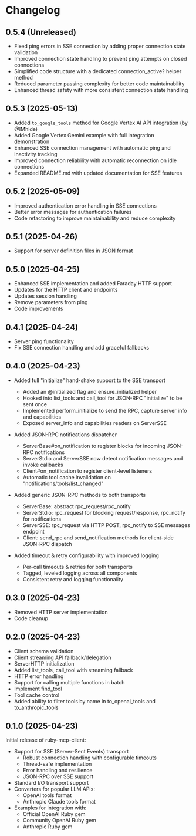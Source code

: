 # Changelog

## 0.5.4 (Unreleased)

- Fixed ping errors in SSE connection by adding proper connection state validation
- Improved connection state handling to prevent ping attempts on closed connections
- Simplified code structure with a dedicated connection_active? helper method
- Reduced parameter passing complexity for better code maintainability
- Enhanced thread safety with more consistent connection state handling

## 0.5.3 (2025-05-13)

- Added `to_google_tools` method for Google Vertex AI API integration (by @IMhide)
- Added Google Vertex Gemini example with full integration demonstration
- Enhanced SSE connection management with automatic ping and inactivity tracking
- Improved connection reliability with automatic reconnection on idle connections
- Expanded README.md with updated documentation for SSE features

## 0.5.2 (2025-05-09)

- Improved authentication error handling in SSE connections
- Better error messages for authentication failures
- Code refactoring to improve maintainability and reduce complexity

## 0.5.1 (2025-04-26)

- Support for server definition files in JSON format

## 0.5.0 (2025-04-25)

- Enhanced SSE implementation and added Faraday HTTP support
- Updates for the HTTP client and endpoints
- Updates session handling
- Remove parameters from ping
- Code improvements

## 0.4.1 (2025-04-24)

- Server ping functionality
- Fix SSE connection handling and add graceful fallbacks

## 0.4.0 (2025-04-23)

- Added full "initialize" hand-shake support to the SSE transport
  - Added an @initialized flag and ensure_initialized helper
  - Hooked into list_tools and call_tool for JSON-RPC "initialize" to be sent once
  - Implemented perform_initialize to send the RPC, capture server info and capabilities
  - Exposed server_info and capabilities readers on ServerSSE

- Added JSON-RPC notifications dispatcher
  - ServerBase#on_notification to register blocks for incoming JSON-RPC notifications
  - ServerStdio and ServerSSE now detect notification messages and invoke callbacks
  - Client#on_notification to register client-level listeners
  - Automatic tool cache invalidation on "notifications/tools/list_changed"

- Added generic JSON-RPC methods to both transports
  - ServerBase: abstract rpc_request/rpc_notify
  - ServerStdio: rpc_request for blocking request/response, rpc_notify for notifications
  - ServerSSE: rpc_request via HTTP POST, rpc_notify to SSE messages endpoint
  - Client: send_rpc and send_notification methods for client-side JSON-RPC dispatch

- Added timeout & retry configurability with improved logging
  - Per-call timeouts & retries for both transports
  - Tagged, leveled logging across all components
  - Consistent retry and logging functionality

## 0.3.0 (2025-04-23)

- Removed HTTP server implementation
- Code cleanup

## 0.2.0 (2025-04-23)

- Client schema validation
- Client streaming API fallback/delegation
- ServerHTTP initialization
- Added list_tools, call_tool with streaming fallback
- HTTP error handling
- Support for calling multiple functions in batch
- Implement find_tool
- Tool cache control
- Added ability to filter tools by name in to_openai_tools and to_anthropic_tools

## 0.1.0 (2025-04-23)

Initial release of ruby-mcp-client:

- Support for SSE (Server-Sent Events) transport
  - Robust connection handling with configurable timeouts
  - Thread-safe implementation
  - Error handling and resilience
  - JSON-RPC over SSE support
- Standard I/O transport support
- Converters for popular LLM APIs:
  - OpenAI tools format
  - Anthropic Claude tools format
- Examples for integration with:
  - Official OpenAI Ruby gem
  - Community OpenAI Ruby gem
  - Anthropic Ruby gem